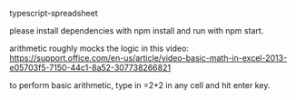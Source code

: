 typescript-spreadsheet

please install dependencies with npm install and run with npm start.

arithmetic roughly mocks the logic in this video: https://support.office.com/en-us/article/video-basic-math-in-excel-2013-e05703f5-7150-44c1-8a52-307738266821

to perform basic arithmetic, type in =2+2 in any cell and hit enter key.
